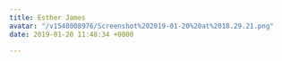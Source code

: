 ```yaml
---
title: Esther James
avatar: "/v1548008976/Screenshot%202019-01-20%20at%2018.29.21.png"
date: 2019-01-20 11:48:34 +0000

---
```

